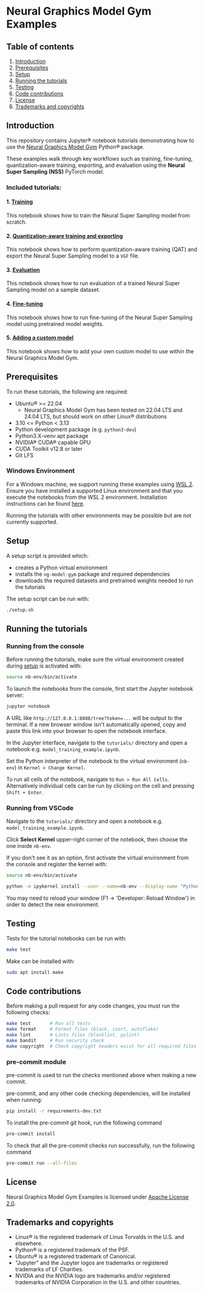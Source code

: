 <!---
SPDX-FileCopyrightText: Copyright 2025 Arm Limited and/or its affiliates <open-source-office@arm.com>
SPDX-License-Identifier: Apache-2.0
--->

# Neural Graphics Model Gym Examples

## Table of contents

1. [Introduction](#introduction)
2. [Prerequisites](#prerequisites)
3. [Setup](#setup)
4. [Running the tutorials](#running-the-tutorials)
5. [Testing](#testing)
6. [Code contributions](#code-contributions)
6. [License](#license)
7. [Trademarks and copyrights](#trademarks-and-copyrights)

## Introduction
This repository contains Jupyter® notebook tutorials demonstrating how to use the [Neural Graphics Model Gym](https://github.com/arm/neural-graphics-model-gym) Python® package.

These examples walk through key workflows such as training, fine-tuning, quantization-aware training, exporting, and evaluation using the **Neural Super Sampling (NSS)** PyTorch model.

### Included tutorials:

#### 1. [Training](./tutorials/model_training_example.ipynb)
This notebook shows how to train the Neural Super Sampling model from scratch.

#### 2. [Quantization-aware training and exporting](./tutorials/model_qat_example.ipynb)
This notebook shows how to perform quantization-aware training (QAT) and export the Neural Super Sampling model to a `VGF` file.

#### 3. [Evaluation](./tutorials/model_evaluation_example.ipynb)
This notebook shows how to run evaluation of a trained Neural Super Sampling model on a sample dataset.

#### 4. [Fine-tuning](./tutorials/model_finetuning_example.ipynb)
This notebook shows how to run fine-tuning of the Neural Super Sampling model using pretrained model weights.

#### 5. [Adding a custom model](./tutorials/custom_model_example.ipynb)
This notebook shows how to add your own custom model to use within the Neural Graphics Model Gym.

## Prerequisites
To run these tutorials, the following are required:

* Ubuntu® >= 22.04
  * Neural Graphics Model Gym has been tested on 22.04 LTS and 24.04 LTS, but should work on other Linux® distributions
* 3.10 <= Python < 3.13
* Python development package (e.g. `python3-dev`)
* Python3.X-venv apt package
* NVIDIA® CUDA® capable GPU
* CUDA Toolkit v12.8 or later
* Git LFS

### Windows Environment
For a Windows machine, we support running these examples using [WSL 2](https://learn.microsoft.com/en-us/windows/wsl/about).
Ensure you have installed a supported Linux environment and that you execute the notebooks from the WSL 2 environment. Installation instructions can be found [here](https://learn.microsoft.com/en-us/windows/wsl/install).

Running the tutorials with other environments may be possible but are not currently supported.

## Setup

A setup script is provided which:
- creates a Python virtual environment
- installs the `ng-model-gym` package and required dependencies
- downloads the required datasets and pretrained weights needed to run the tutorials

The setup script can be run with:
```bash
./setup.sh
```

## Running the tutorials

### Running from the console
Before running the tutorials, make sure the virtual environment created during [setup](./README.md#setup) is activated with:

```bash
source nb-env/bin/activate
```

To launch the notebooks from the console, first start the Jupyter notebook server:

```bash
jupyter notebook
```

A URL like `http://127.0.0.1:8888/tree?token=...` will be output to the terminal. If a new browser window isn't automatically opened, copy and paste this link into your browser to open the notebook interface.

In the Jupyter interface, navigate to the `tutorials/` directory and open a notebook e.g. `model_training_example.ipynb`.

Set the Python interpreter of the notebook to the virtual environment (`nb-env`) in `Kernel > Change Kernel`.

To run all cells of the notebook, navigate to `Run > Run All Cells`. Alternatively individual cells can be run by clicking on the cell and pressing `Shift + Enter`.

### Running from VSCode

Navigate to the `tutorials/` directory and open a notebook e.g. `model_training_example.ipynb`.

Click **Select Kernel** upper-right corner of the notebook, then choose the one inside `nb-env`.

If you don't see it as an option, first activate the virtual environment from the console and register the kernel with:

```bash
source nb-env/bin/activate

python -m ipykernel install --user --name=nb-env --display-name "Python (nb-env)"
```

You may need to reload your window (F1 -> 'Developer: Reload Window') in order to detect the new environment.

## Testing

Tests for the tutorial notebooks can be run with:
```bash
make test
```

Make can be installed with:
```bash
sudo apt install make
```

## Code contributions
Before making a pull request for any code changes, you must run the following checks:

```bash
make test       # Run all tests
make format     # Format files (black, isort, autoflake)
make lint       # Lints files (blocklint, pylint)
make bandit     # Run security check
make copyright  # Check copyright headers exist for all required files
```

### pre-commit module

pre-commit is used to run the checks mentioned above when making a new commit.

pre-commit, and any other code checking dependencies, will be installed when running:

```bash
pip install -r requirements-dev.txt
```

To install the pre-commit git hook, run the following command

```bash
pre-commit install
```

To check that all the pre-commit checks run successfully, run the following command

```bash
pre-commit run --all-files
```

## License

Neural Graphics Model Gym Examples is licensed under [Apache License 2.0](./LICENSE.md).

## Trademarks and copyrights

* Linux® is the registered trademark of Linus Torvalds in the U.S. and elsewhere.
* Python® is a registered trademark of the PSF.
* Ubuntu® is a registered trademark of Canonical.
* “Jupyter” and the Jupyter logos are trademarks or registered trademarks of LF Charities.
* NVIDIA and the NVIDIA logo are trademarks and/or registered trademarks of NVIDIA Corporation in the U.S. and other countries.